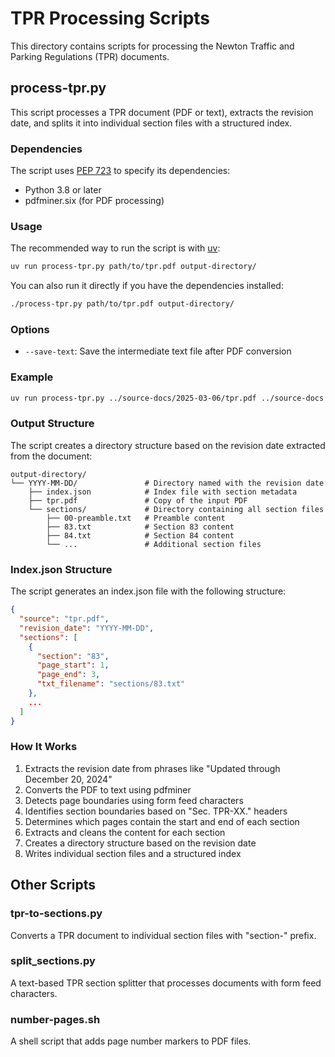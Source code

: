 # TPR Processing Scripts

This directory contains scripts for processing the Newton Traffic and Parking Regulations (TPR) documents.

## process-tpr.py

This script processes a TPR document (PDF or text), extracts the revision date, and splits it into individual section files with a structured index.

### Dependencies

The script uses [PEP 723](https://peps.python.org/pep-0723/) to specify its dependencies:
- Python 3.8 or later
- pdfminer.six (for PDF processing)

### Usage

The recommended way to run the script is with [uv](https://github.com/astral-sh/uv):

```bash
uv run process-tpr.py path/to/tpr.pdf output-directory/
```

You can also run it directly if you have the dependencies installed:

```bash
./process-tpr.py path/to/tpr.pdf output-directory/
```

### Options

- `--save-text`: Save the intermediate text file after PDF conversion

### Example

```bash
uv run process-tpr.py ../source-docs/2025-03-06/tpr.pdf ../source-docs
```

### Output Structure

The script creates a directory structure based on the revision date extracted from the document:

```
output-directory/
└── YYYY-MM-DD/               # Directory named with the revision date
    ├── index.json            # Index file with section metadata
    ├── tpr.pdf               # Copy of the input PDF
    └── sections/             # Directory containing all section files
        ├── 00-preamble.txt   # Preamble content
        ├── 83.txt            # Section 83 content
        ├── 84.txt            # Section 84 content
        └── ...               # Additional section files
```

### Index.json Structure

The script generates an index.json file with the following structure:

```json
{
  "source": "tpr.pdf",
  "revision_date": "YYYY-MM-DD",
  "sections": [
    {
      "section": "83",
      "page_start": 1,
      "page_end": 3,
      "txt_filename": "sections/83.txt"
    },
    ...
  ]
}
```

### How It Works

1. Extracts the revision date from phrases like "Updated through December 20, 2024"
2. Converts the PDF to text using pdfminer
3. Detects page boundaries using form feed characters
4. Identifies section boundaries based on "Sec. TPR-XX." headers
5. Determines which pages contain the start and end of each section
6. Extracts and cleans the content for each section
7. Creates a directory structure based on the revision date
8. Writes individual section files and a structured index

## Other Scripts

### tpr-to-sections.py
Converts a TPR document to individual section files with "section-" prefix.

### split_sections.py
A text-based TPR section splitter that processes documents with form feed characters.

### number-pages.sh
A shell script that adds page number markers to PDF files.